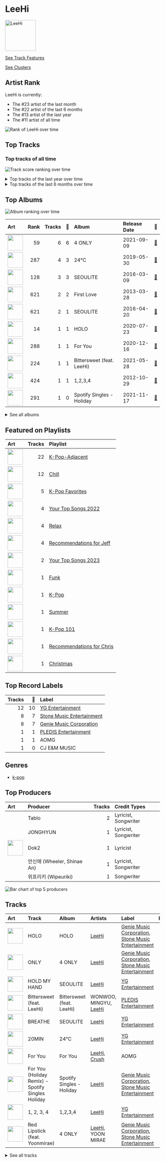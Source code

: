 
# LeeHi


<img src="https://i.scdn.co/image/ab6761610000e5eb05cead99b1a81b82a9a42838" alt="LeeHi" width="100" />

[See Track Features](audio_features.md)

[See Clusters](clusters/overview.md)

## Artist Rank
LeeHi is currently:
- The #23 artist of the last month
- The #22 artist of the last 6 months
- The #13 artist of the last year
- The #11 artist of all time

![Rank of LeeHi over time](../../images/artists/leehi/rank_time_series.png)
## Top Tracks


### Top tracks of all time

![Track score ranking over time](../../images/artists/leehi/track_rank_time_series_score.png)


<details>
<summary>Top tracks of the last year over time</summary>

![Line chart of top tracks of the last year over time](../../images/artists/leehi/track_rank_time_series_long_term.png)

</details>



<details>
<summary>Top tracks of the last 6 months over time</summary>

![Line chart of top tracks of the last 6 months over time](../../images/artists/leehi/track_rank_time_series_medium_term.png)

</details>

## Top Albums

![Album ranking over time](../../images/artists/leehi/album_rank_time_series.png)

| Art | Rank | Tracks | 💚 | Album | Release Date | 🔗 |
|:---|---:|---:|---:|:---|:---|:---|
| <img src="https://i.scdn.co/image/ab67616d0000b273d5d11b6ac4242aaa41c8be69" alt="" width="50" /> | 59 | 6 | 6 | 4 ONLY | 2021-09-09 | [🔗](https://open.spotify.com/album/1DKgZeAYrjslAPZVMe6EFt) |
| <img src="https://i.scdn.co/image/ab67616d0000b2732e1db30cc6d74a08a5e14274" alt="" width="50" /> | 287 | 4 | 3 | 24℃ | 2019-05-30 | [🔗](https://open.spotify.com/album/5u9CP1NknadV33hZepVEy5) |
| <img src="https://i.scdn.co/image/ab67616d0000b273298c56a4f6053a44b9bf968e" alt="" width="50" /> | 128 | 3 | 3 | SEOULITE | 2016-03-09 | [🔗](https://open.spotify.com/album/2c41Flo2HQgy0A9P3xuSFf) |
| <img src="https://i.scdn.co/image/ab67616d0000b273bb0a530fc901e88d1c7a9f4d" alt="" width="50" /> | 621 | 2 | 2 | First Love | 2013-03-28 | [🔗](https://open.spotify.com/album/74thqvuyVQfosFffvKx2uo) |
| <img src="https://i.scdn.co/image/ab67616d0000b2730d42834b296097a0136e97d3" alt="" width="50" /> | 621 | 2 | 1 | SEOULITE | 2016-04-20 | [🔗](https://open.spotify.com/album/3cGyWEJaQlj7kCdKBCOGeb) |
| <img src="https://i.scdn.co/image/ab67616d0000b2733aed2ab6fbf6cd62a0abf8d8" alt="" width="50" /> | 14 | 1 | 1 | HOLO | 2020-07-23 | [🔗](https://open.spotify.com/album/5xq9sm0jGMMDu5LifpBBo1) |
| <img src="https://i.scdn.co/image/ab67616d0000b273a8c4052083fb4e80d1819445" alt="" width="50" /> | 288 | 1 | 1 | For You | 2020-12-16 | [🔗](https://open.spotify.com/album/6hiwkmlOoNm8F3UkAZJcEz) |
| <img src="https://i.scdn.co/image/ab67616d0000b2734a40f1624faabce03d3eabbb" alt="" width="50" /> | 224 | 1 | 1 | Bittersweet (feat. LeeHi) | 2021-05-28 | [🔗](https://open.spotify.com/album/6qVk855QPCh57noNeeHMXQ) |
| <img src="https://i.scdn.co/image/ab67616d0000b2735292f306c4d8210b521cea4d" alt="" width="50" /> | 424 | 1 | 1 | 1,2,3,4 | 2012-10-29 | [🔗](https://open.spotify.com/album/6yYc7Ag6nVB3HVXzLjF9uz) |
| <img src="https://i.scdn.co/image/ab67616d0000b2732935077d74bdd9c65a3956b5" alt="" width="50" /> | 291 | 1 | 0 | Spotify Singles - Holiday | 2021-11-17 | [🔗](https://open.spotify.com/album/5AVL4k3pesuk0jRkTeCOSm) |


<details>
<summary>See all albums</summary>

| Art | Rank | Tracks | 💚 | Album | Release Date | 🔗 |
|:---|---:|---:|---:|:---|:---|:---|
| <img src="https://i.scdn.co/image/ab67616d0000b2730a000b1a2ba7db00fc57754d" alt="" width="50" /> | 621 | 1 | 0 | Moonlovers: Scarlet Heart Ryeo (Original Television Soundtrack), Pt 10 | 2016-10-04 | [🔗](https://open.spotify.com/album/1xzKCVdDE3tIXkEGDjLQ7E) |

</details>


## Featured on Playlists
| Art | Tracks | Playlist |
|:---|---:|:---|
| <img src="https://mosaic.scdn.co/640/ab67616d00001e0255d0265cc488deebe40d79a6ab67616d00001e0278551e802bd7b81d7af67dfbab67616d00001e02ae46d76700c51479a66e8c34ab67616d00001e02bc8e5c838dd8564b5a4f1453" alt="" width="50" /> | 22 | [K-Pop-Adjacent](../../playlists/k-pop-adjacent/overview.md) |
| <img src="https://mosaic.scdn.co/640/ab67616d00001e022c0252c4e4a988f024e4d262ab67616d00001e026772cf096be8acc1df092519ab67616d00001e029c7eb20dfbb2150f55c9debdab67616d00001e02eb136d1be54b1ef8273c0699" alt="" width="50" /> | 12 | [Chill](../../playlists/chill/overview.md) |
| <img src="https://mosaic.scdn.co/640/ab67616d00001e024ed058b71650a6ca2c04adffab67616d00001e026772cf096be8acc1df092519ab67616d00001e028c4a282e84a53c1c8acf129aab67616d00001e02d8cc2281fcd4519ca020926b" alt="" width="50" /> | 5 | [K-Pop Favorites](../../playlists/k-pop_favorites/overview.md) |
| <img src="https://wrapped-images.spotifycdn.com/image/yts-2022/default/your-top-songs-2022_default_en.jpg" alt="" width="50" /> | 4 | [Your Top Songs 2022](../../playlists/your_top_songs_2022/overview.md) |
| <img src="https://mosaic.scdn.co/640/ab67616d00001e021c3e0a58f3ee28af2922e351ab67616d00001e024ed058b71650a6ca2c04adffab67616d00001e02d5d11b6ac4242aaa41c8be69ab67616d00001e02d8856d19e1f5784ed643d862" alt="" width="50" /> | 4 | [Relax](../../playlists/relax/overview.md) |
| <img src="https://mosaic.scdn.co/640/ab67616d00001e024897a7925914a3a10ce68c31ab67616d00001e024ed058b71650a6ca2c04adffab67616d00001e02bf5f4138ebc9ba3fd6f0cde9ab67616d00001e02d8856d19e1f5784ed643d862" alt="" width="50" /> | 4 | [Recommendations for Jeff](../../playlists/recommendations_for_jeff/overview.md) |
| <img src="https://wrapped-images.spotifycdn.com/image/yts-2023/default/your-top-songs-2023_DEFAULT_en.jpg" alt="" width="50" /> | 2 | [Your Top Songs 2023](../../playlists/your_top_songs_2023/overview.md) |
| <img src="https://mosaic.scdn.co/640/ab67616d00001e020f7e2aa2f1d7ea0fd2e206c0ab67616d00001e0216aaf05fe82237576a7d0e38ab67616d00001e0220112a0321d2efc7384db456ab67616d00001e02f93159d78849714fcf118bb3" alt="" width="50" /> | 1 | [Funk](../../playlists/funk/overview.md) |
| <img src="https://mosaic.scdn.co/640/ab67616d00001e02505190077497c230422f2934ab67616d00001e027dd8f95320e8ef08aa121dfeab67616d00001e028164cd1a2e03b7ca2db9ff5eab67616d00001e02ff7c2dfd0ed9b2cf6bf9c818" alt="" width="50" /> | 1 | [K-Pop](../../playlists/k-pop/overview.md) |
| <img src="https://mosaic.scdn.co/640/ab67616d00001e0204878afb19613a94d37b29ceab67616d00001e021544041d0285585cc92c2709ab67616d00001e02570f746ccc2c75af070da1e0ab67616d00001e02d8cc2281fcd4519ca020926b" alt="" width="50" /> | 1 | [Summer](../../playlists/summer/overview.md) |
| <img src="https://mosaic.scdn.co/640/ab67616d00001e025c041fe9e3c9de436047d86bab67616d00001e02714e56679ab196354e2e443eab67616d00001e027a393b04e8ced571618223e8ab67616d00001e027dd8f95320e8ef08aa121dfe" alt="" width="50" /> | 1 | [K-Pop 101](../../playlists/k-pop_101/overview.md) |
| <img src="https://mosaic.scdn.co/640/ab67616d00001e021869a85947a5ea00df8c936fab67616d00001e025048ed32fafe7b9a50d0e410ab67616d00001e028c4a282e84a53c1c8acf129aab67616d00001e02d8cc2281fcd4519ca020926b" alt="" width="50" /> | 1 | [Recommendations for Chris](../../playlists/recommendations_for_chris/overview.md) |
| <img src="https://mosaic.scdn.co/640/ab67616d00001e020c053ee476f7ce576369241eab67616d00001e02119e4094f07a8123b471ac1dab67616d00001e022a0face7d69df61c20a6db2bab67616d00001e02cfbcba7cc35a40e08e5aff67" alt="" width="50" /> | 1 | [Christmas](../../playlists/christmas/overview.md) |

## Top Record Labels

| Tracks | 💚 | Label |
|---:|---:|:---|
| 12 | 10 | [YG Entertainment](../../labels/yg_entertainment/overview.md) |
| 8 | 7 | [Stone Music Entertainment](../../labels/stone_music_entertainment/overview.md) |
| 8 | 7 | [Genie Music Corporation](../../labels/genie_music_corporation/overview.md) |
| 1 | 1 | [PLEDIS Entertainment](../../labels/pledis_entertainment/overview.md) |
| 1 | 1 | AOMG |
| 1 | 0 | CJ E&M MUSIC |

## Genres

- [k-pop](../../genres/k-pop/overview.md)

## Top Producers

| Art | Producer | Tracks | Credit Types |
|:---|:---|---:|:---|
| | Tablo | 2 | Lyricist, Songwriter |
| | JONGHYUN | 1 | Lyricist, Songwriter |
| <img src="https://i.scdn.co/image/ab6761610000e5eba9be0c2f235599ed9351ebea" alt="" width="50" /> | Dok2 | 1 | Lyricist |
| | 안신애 (Wheeler, Shinae An) | 1 | Lyricist, Songwriter |
| | 위프리키 (Wipeuriki) | 1 | Songwriter |

![Bar chart of top 5 producers](../../images/artists/leehi/producers.png)
## Tracks

| Art | Track | Album | Artists | Label | Rank | 💚 | 🔗 |
|:---|:---|:---|:---|:---|---:|:---|:---|
| <img src="https://i.scdn.co/image/ab67616d0000b2733aed2ab6fbf6cd62a0abf8d8" alt="" width="50" /> | HOLO | HOLO | [LeeHi](overview.md) | [Genie Music Corporation](../../labels/genie_music_corporation), [Stone Music Entertainment](../../labels/stone_music_entertainment) | 10 | 💚 | [🔗](https://open.spotify.com/track/4BSluGpjdLQihMmKgHXMxp) |
| <img src="https://i.scdn.co/image/ab67616d0000b273d5d11b6ac4242aaa41c8be69" alt="" width="50" /> | ONLY | 4 ONLY | [LeeHi](overview.md) | [Genie Music Corporation](../../labels/genie_music_corporation), [Stone Music Entertainment](../../labels/stone_music_entertainment) | 62 | 💚 | [🔗](https://open.spotify.com/track/6TBJkXHPhu3EsMk1bshwuI) |
| <img src="https://i.scdn.co/image/ab67616d0000b273298c56a4f6053a44b9bf968e" alt="" width="50" /> | HOLD MY HAND | SEOULITE | [LeeHi](overview.md) | [YG Entertainment](../../labels/yg_entertainment) | 168 | 💚 | [🔗](https://open.spotify.com/track/7bwSMCwF2C4cK2W97H6oCA) |
| <img src="https://i.scdn.co/image/ab67616d0000b2734a40f1624faabce03d3eabbb" alt="" width="50" /> | Bittersweet (feat. LeeHi) | Bittersweet (feat. LeeHi) | WONWOO, MINGYU, [LeeHi](overview.md) | [PLEDIS Entertainment](../../labels/pledis_entertainment) | 307 | 💚 | [🔗](https://open.spotify.com/track/347PJwH4XqRbeaKaIW9sX3) |
| <img src="https://i.scdn.co/image/ab67616d0000b273298c56a4f6053a44b9bf968e" alt="" width="50" /> | BREATHE | SEOULITE | [LeeHi](overview.md) | [YG Entertainment](../../labels/yg_entertainment) | 390 | 💚 | [🔗](https://open.spotify.com/track/6G4z9WbxyEeWdEQTfShACT) |
| <img src="https://i.scdn.co/image/ab67616d0000b2732e1db30cc6d74a08a5e14274" alt="" width="50" /> | 20MIN | 24℃ | [LeeHi](overview.md) | [YG Entertainment](../../labels/yg_entertainment) | 403 | 💚 | [🔗](https://open.spotify.com/track/1Wl9MPBkb50b4uevY6sxkA) |
| <img src="https://i.scdn.co/image/ab67616d0000b273a8c4052083fb4e80d1819445" alt="" width="50" /> | For You | For You | [LeeHi](overview.md), [Crush](../crush/overview.md) | AOMG | 406 | 💚 | [🔗](https://open.spotify.com/track/0JL7DoEqAUcOntWmBuOSdh) |
| <img src="https://i.scdn.co/image/ab67616d0000b2732935077d74bdd9c65a3956b5" alt="" width="50" /> | For You (Holiday Remix) - Spotify Singles Holiday | Spotify Singles - Holiday | [LeeHi](overview.md) | [Genie Music Corporation](../../labels/genie_music_corporation), [Stone Music Entertainment](../../labels/stone_music_entertainment) | 414 | | [🔗](https://open.spotify.com/track/7I4DnQPWhzZvK79px5UhT5) |
| <img src="https://i.scdn.co/image/ab67616d0000b2735292f306c4d8210b521cea4d" alt="" width="50" /> | 1, 2, 3, 4 | 1,2,3,4 | [LeeHi](overview.md) | [YG Entertainment](../../labels/yg_entertainment) | 626 | 💚 | [🔗](https://open.spotify.com/track/1MMuD3VaVq7qqfvRgSrbRs) |
| <img src="https://i.scdn.co/image/ab67616d0000b273d5d11b6ac4242aaa41c8be69" alt="" width="50" /> | Red Lipstick (feat. Yoonmirae) | 4 ONLY | [LeeHi](overview.md), YOON MIRAE | [Genie Music Corporation](../../labels/genie_music_corporation), [Stone Music Entertainment](../../labels/stone_music_entertainment) | 726 | 💚 | [🔗](https://open.spotify.com/track/7nJc2Oxfn7xRX3eF4hltyl) |


<details>
<summary>See all tracks</summary>

| Art | Track | Album | Artists | Label | Rank | 💚 | 🔗 |
|:---|:---|:---|:---|:---|---:|:---|:---|
| <img src="https://i.scdn.co/image/ab67616d0000b273d5d11b6ac4242aaa41c8be69" alt="" width="50" /> | Savior (feat. B.I) | 4 ONLY | [LeeHi](overview.md), B.I | [Genie Music Corporation](../../labels/genie_music_corporation), [Stone Music Entertainment](../../labels/stone_music_entertainment) | 892 | 💚 | [🔗](https://open.spotify.com/track/0DYvTdqBqW6erA1a7pFzVo) |
| <img src="https://i.scdn.co/image/ab67616d0000b273bb0a530fc901e88d1c7a9f4d" alt="" width="50" /> | It's Over | First Love | [LeeHi](overview.md) | [YG Entertainment](../../labels/yg_entertainment) | 938 | 💚 | [🔗](https://open.spotify.com/track/47PAgx8nAijlmCdJtiq2iE) |
| <img src="https://i.scdn.co/image/ab67616d0000b273bb0a530fc901e88d1c7a9f4d" alt="" width="50" /> | Rose | First Love | [LeeHi](overview.md) | [YG Entertainment](../../labels/yg_entertainment) | 938 | 💚 | [🔗](https://open.spotify.com/track/6MksZu2sx5jzoPszxbRZMw) |
| <img src="https://i.scdn.co/image/ab67616d0000b273298c56a4f6053a44b9bf968e" alt="" width="50" /> | FXXK WIT US | SEOULITE | [LeeHi](overview.md), Dok2 | [YG Entertainment](../../labels/yg_entertainment) | 938 | 💚 | [🔗](https://open.spotify.com/track/6wj3blmFAG2pNWQ40Yuaq8) |
| <img src="https://i.scdn.co/image/ab67616d0000b2730d42834b296097a0136e97d3" alt="" width="50" /> | MISSING U | SEOULITE | [LeeHi](overview.md) | [YG Entertainment](../../labels/yg_entertainment) | 938 | 💚 | [🔗](https://open.spotify.com/track/4uk677I1lb0ZPSXGhL2FcA) |
| <img src="https://i.scdn.co/image/ab67616d0000b2730d42834b296097a0136e97d3" alt="" width="50" /> | MY STAR | SEOULITE | [LeeHi](overview.md) | [YG Entertainment](../../labels/yg_entertainment) | 938 | | [🔗](https://open.spotify.com/track/42Dl2MOplqImwLoIPMv6Me) |
| <img src="https://i.scdn.co/image/ab67616d0000b2730a000b1a2ba7db00fc57754d" alt="" width="50" /> | MY LOVE | Moonlovers: Scarlet Heart Ryeo (Original Television Soundtrack), Pt 10 | [LeeHi](overview.md) | CJ E&M MUSIC | 938 | | [🔗](https://open.spotify.com/track/4PvVKyqJ6pLVi5HKpAjTPc) |
| <img src="https://i.scdn.co/image/ab67616d0000b2732e1db30cc6d74a08a5e14274" alt="" width="50" /> | 1, 2 | 24℃ | [LeeHi](overview.md), 최현석 | [YG Entertainment](../../labels/yg_entertainment) | 938 | 💚 | [🔗](https://open.spotify.com/track/2U4292s8Vs8p7rDP8LYr8c) |
| <img src="https://i.scdn.co/image/ab67616d0000b2732e1db30cc6d74a08a5e14274" alt="" width="50" /> | NO ONE | 24℃ | [LeeHi](overview.md), B.I | [YG Entertainment](../../labels/yg_entertainment) | 938 | 💚 | [🔗](https://open.spotify.com/track/0iQ7Nc2YhlyGHeUi4R8Gl6) |
| <img src="https://i.scdn.co/image/ab67616d0000b2732e1db30cc6d74a08a5e14274" alt="" width="50" /> | NO WAY | 24℃ | [LeeHi](overview.md), G.Soul | [YG Entertainment](../../labels/yg_entertainment) | 938 | | [🔗](https://open.spotify.com/track/0jA0TihvVbPHgrIcHbW1Og) |
| <img src="https://i.scdn.co/image/ab67616d0000b273d5d11b6ac4242aaa41c8be69" alt="" width="50" /> | Bye | 4 ONLY | [LeeHi](overview.md) | [Genie Music Corporation](../../labels/genie_music_corporation), [Stone Music Entertainment](../../labels/stone_music_entertainment) | 938 | 💚 | [🔗](https://open.spotify.com/track/6ye2BBTpOipvPNjSPxgmRC) |
| <img src="https://i.scdn.co/image/ab67616d0000b273d5d11b6ac4242aaa41c8be69" alt="" width="50" /> | Intentions | 4 ONLY | [LeeHi](overview.md) | [Genie Music Corporation](../../labels/genie_music_corporation), [Stone Music Entertainment](../../labels/stone_music_entertainment) | 938 | 💚 | [🔗](https://open.spotify.com/track/7IN84szmayzO68enmVmKYv) |
| <img src="https://i.scdn.co/image/ab67616d0000b273d5d11b6ac4242aaa41c8be69" alt="" width="50" /> | Waterride | 4 ONLY | [LeeHi](overview.md) | [Genie Music Corporation](../../labels/genie_music_corporation), [Stone Music Entertainment](../../labels/stone_music_entertainment) | 938 | 💚 | [🔗](https://open.spotify.com/track/7JXNH2xnA23vsGasejVfWr) |

</details>

